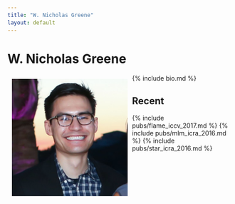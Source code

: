 ```yaml
---
title: "W. Nicholas Greene"
layout: default
---
```


# W. Nicholas Greene

<div style="float: left; padding:
	    10px; border: 0px solid #ccc;">
  <img alt="photo" src="assets/me.jpg" width="260"/>
  <br>
</div>

{% include bio.md %}
<br>

## Recent
{% include pubs/flame_iccv_2017.md %}
{% include pubs/mlm_icra_2016.md %}
{% include pubs/star_icra_2016.md %}
